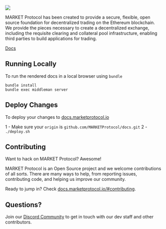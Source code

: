 <img src="https://github.com/MARKETProtocol/dApp/blob/master/src/img/MARKETProtocol-Light.png?raw=true" align="middle">

MARKET Protocol has been created to provide a secure, flexible, open source foundation for decentralized trading on the Ethereum blockchain.  We provide the pieces necessary to create a decentralized exchange, including the requisite clearing and collateral pool infrastructure, enabling third parties to build applications for trading.

[Docs](http://docs.marketprotocol.io/)

## Running Locally

To run the rendered docs in a local browser using `bundle`

```shell
bundle install
bundle exec middleman server
```

## Deploy Changes

To deploy your changes to [docs.marketprotocol.io](https://docs.marketprotocol.io/)

1 - Make sure your `origin` is `github.com/MARKETProtocol/docs.git`
2 - `./deploy.sh`

## Contributing

Want to hack on MARKET Protocol? Awesome!

MARKET Protocol is an Open Source project and we welcome contributions of all sorts. There are many ways to help, from reporting issues, contributing code, and helping us improve our community.

Ready to jump in? Check [docs.marketprotocol.io/#contributing](https://docs.marketprotocol.io/#contributing).

## Questions?

Join our [Discord Community](https://www.marketprotocol.io/discord) to get in touch with our dev staff and other contributors.
